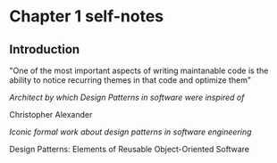 # Chapter 1 self-notes

## Introduction

"One of the most important aspects of writing maintanable code is the ability to notice recurring themes in that code and optimize them"

_Architect by which Design Patterns in software were inspired of_

Christopher Alexander

_Iconic formal work about design patterns in software engineering_

Design Patterns: Elements of Reusable Object-Oriented Software